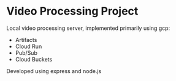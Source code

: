 # Video Processing Project

Local video processing server, implemented primarily using gcp:
- Artifacts
- Cloud Run
- Pub/Sub
- Cloud Buckets

Developed using express and node.js